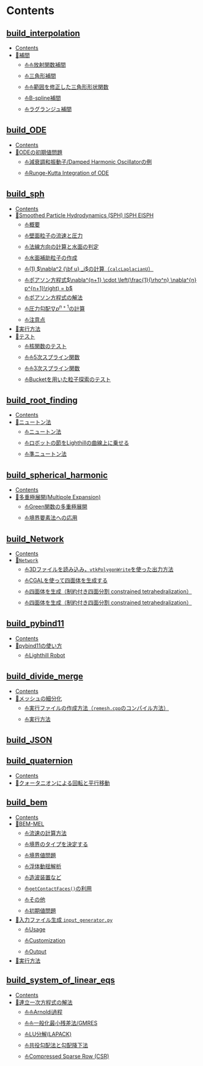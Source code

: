 # Contents

## [build_interpolation](./builds/build_interpolation/README.md)

- [Contents](./builds/build_interpolation/README.md#Contents)
- [🐋補間](./builds/build_interpolation/README.md#🐋補間)
    - [⛵️⛵️放射関数補間](./builds/build_interpolation/README.md#⛵️⛵️放射関数補間)
    - [⛵️三角形補間](./builds/build_interpolation/README.md#⛵️三角形補間)
    - [⛵️⛵️範囲を修正した三角形形状関数](./builds/build_interpolation/README.md#⛵️⛵️範囲を修正した三角形形状関数)
    - [⛵️B-spline補間](./builds/build_interpolation/README.md#⛵️B-spline補間)
    - [⛵️ラグランジュ補間](./builds/build_interpolation/README.md#⛵️ラグランジュ補間)
## [build_ODE](./builds/build_ODE/README.md)

- [Contents](./builds/build_ODE/README.md#Contents)
- [🐋ODEの初期値問題](./builds/build_ODE/README.md#🐋ODEの初期値問題)
    - [⛵️減衰調和振動子/Damped Harmonic Oscillatorの例](./builds/build_ODE/README.md#⛵️減衰調和振動子/Damped-Harmonic-Oscillatorの例)
    - [⛵️Runge-Kutta Integration of ODE](./builds/build_ODE/README.md#⛵️Runge-Kutta-Integration-of-ODE)
## [build_sph](./builds/build_sph/README.md)

- [Contents](./builds/build_sph/README.md#Contents)
- [🐋Smoothed Particle Hydrodynamics (SPH) ISPH EISPH](./builds/build_sph/README.md#🐋Smoothed-Particle-Hydrodynamics-(SPH)-ISPH-EISPH)
    - [⛵️概要](./builds/build_sph/README.md#⛵️概要)
    - [⛵️壁面粒子の流速と圧力](./builds/build_sph/README.md#⛵️壁面粒子の流速と圧力)
    - [⛵️法線方向の計算と水面の判定](./builds/build_sph/README.md#⛵️法線方向の計算と水面の判定)
    - [⛵️水面補助粒子の作成](./builds/build_sph/README.md#⛵️水面補助粒子の作成)
    - [⛵️(1) $`\nabla^2 {\bf u} _i`$の計算（`calcLaplacianU`）](./builds/build_sph/README.md#⛵️(1)-$`\nabla^2-{\bf-u}-_i`$の計算（`calcLaplacianU`）)
    - [⛵️ポアソン方程式$`\nabla^{n+1} \cdot \left(\frac{1}{\rho^n} \nabla^{n} p^{n+1}\right) = b`$](./builds/build_sph/README.md#⛵️ポアソン方程式$`\nabla^{n+1}-\cdot-\left(\frac{1}{\rho^n}-\nabla^{n}-p^{n+1}\right)-=-b`$)
    - [⛵️ポアソン方程式の解法](./builds/build_sph/README.md#⛵️ポアソン方程式の解法)
    - [⛵️圧力勾配$`\nabla p^{n+1}`$の計算](./builds/build_sph/README.md#⛵️圧力勾配$`\nabla-p^{n+1}`$の計算)
    - [⛵️注意点](./builds/build_sph/README.md#⛵️注意点)
- [🐋実行方法](./builds/build_sph/README.md#🐋実行方法)
- [🐋テスト](./builds/build_sph/README.md#🐋テスト)
    - [⛵️核関数のテスト](./builds/build_sph/README.md#⛵️核関数のテスト)
    - [⛵️⛵️5次スプライン関数](./builds/build_sph/README.md#⛵️⛵️5次スプライン関数)
    - [⛵️⛵️3次スプライン関数](./builds/build_sph/README.md#⛵️⛵️3次スプライン関数)
    - [⛵️Bucketを用いた粒子探索のテスト](./builds/build_sph/README.md#⛵️Bucketを用いた粒子探索のテスト)
## [build_root_finding](./builds/build_root_finding/README.md)

- [Contents](./builds/build_root_finding/README.md#Contents)
- [🐋ニュートン法](./builds/build_root_finding/README.md#🐋ニュートン法)
    - [⛵️ニュートン法](./builds/build_root_finding/README.md#⛵️ニュートン法)
    - [⛵️ロボットの節をLighthillの曲線上に乗せる](./builds/build_root_finding/README.md#⛵️ロボットの節をLighthillの曲線上に乗せる)
    - [⛵️準ニュートン法](./builds/build_root_finding/README.md#⛵️準ニュートン法)
## [build_spherical_harmonic](./builds/build_spherical_harmonic/README.md)

- [Contents](./builds/build_spherical_harmonic/README.md#Contents)
- [🐋多重極展開(Multipole Expansion)](./builds/build_spherical_harmonic/README.md#🐋多重極展開(Multipole-Expansion))
    - [⛵️Green関数の多重極展開](./builds/build_spherical_harmonic/README.md#⛵️Green関数の多重極展開)
    - [⛵️境界要素法への応用](./builds/build_spherical_harmonic/README.md#⛵️境界要素法への応用)
## [build_Network](./builds/build_Network/README.md)

- [Contents](./builds/build_Network/README.md#Contents)
- [🐋`Network`](./builds/build_Network/README.md#🐋`Network`)
    - [⛵️3Dファイルを読み込み，`vtkPolygonWrite`を使った出力方法](./builds/build_Network/README.md#⛵️3Dファイルを読み込み，`vtkPolygonWrite`を使った出力方法)
    - [⛵️CGALを使って四面体を生成する](./builds/build_Network/README.md#⛵️CGALを使って四面体を生成する)
    - [⛵️四面体を生成（制約付き四面分割 constrained tetrahedralization）](./builds/build_Network/README.md#⛵️四面体を生成（制約付き四面分割-constrained-tetrahedralization）)
    - [⛵️四面体を生成（制約付き四面分割 constrained tetrahedralization）](./builds/build_Network/README.md#⛵️四面体を生成（制約付き四面分割-constrained-tetrahedralization）)
## [build_pybind11](./builds/build_pybind11/README.md)

- [Contents](./builds/build_pybind11/README.md#Contents)
- [🐋pybind11の使い方](./builds/build_pybind11/README.md#🐋pybind11の使い方)
    - [⛵️Lighthill Robot](./builds/build_pybind11/README.md#⛵️Lighthill-Robot)
## [build_divide_merge](./builds/build_divide_merge/README.md)

- [Contents](./builds/build_divide_merge/README.md#Contents)
- [🐋メッシュの細分化](./builds/build_divide_merge/README.md#🐋メッシュの細分化)
    - [⛵️実行ファイルの作成方法（`remesh.cpp`のコンパイル方法）](./builds/build_divide_merge/README.md#⛵️実行ファイルの作成方法（`remesh.cpp`のコンパイル方法）)
    - [⛵️実行方法](./builds/build_divide_merge/README.md#⛵️実行方法)
## [build_JSON](./builds/build_JSON/README.md)

## [build_quaternion](./builds/build_quaternion/README.md)

- [Contents](./builds/build_quaternion/README.md#Contents)
- [🐋クォータニオンによる回転と平行移動](./builds/build_quaternion/README.md#🐋クォータニオンによる回転と平行移動)
## [build_bem](./builds/build_bem/README.md)

- [Contents](./builds/build_bem/README.md#Contents)
- [🐋BEM-MEL](./builds/build_bem/README.md#🐋BEM-MEL)
    - [⛵️流速の計算方法](./builds/build_bem/README.md#⛵️流速の計算方法)
    - [⛵️境界のタイプを決定する](./builds/build_bem/README.md#⛵️境界のタイプを決定する)
    - [⛵️境界値問題](./builds/build_bem/README.md#⛵️境界値問題)
    - [⛵️浮体動揺解析](./builds/build_bem/README.md#⛵️浮体動揺解析)
    - [⛵️造波装置など](./builds/build_bem/README.md#⛵️造波装置など)
    - [⛵️`getContactFaces()`の利用](./builds/build_bem/README.md#⛵️`getContactFaces()`の利用)
    - [⛵️その他](./builds/build_bem/README.md#⛵️その他)
    - [⛵️初期値問題](./builds/build_bem/README.md#⛵️初期値問題)
- [🐋入力ファイル生成 `input_generator.py`](./builds/build_bem/README.md#🐋入力ファイル生成-`input_generator.py`)
    - [⛵️Usage](./builds/build_bem/README.md#⛵️Usage)
    - [⛵️Customization](./builds/build_bem/README.md#⛵️Customization)
    - [⛵️Output](./builds/build_bem/README.md#⛵️Output)
- [🐋実行方法](./builds/build_bem/README.md#🐋実行方法)
## [build_system_of_linear_eqs](./builds/build_system_of_linear_eqs/README.md)

- [Contents](./builds/build_system_of_linear_eqs/README.md#Contents)
- [🐋連立一次方程式の解法](./builds/build_system_of_linear_eqs/README.md#🐋連立一次方程式の解法)
    - [⛵️⛵️Arnoldi過程](./builds/build_system_of_linear_eqs/README.md#⛵️⛵️Arnoldi過程)
    - [⛵️⛵️一般化最小残差法/GMRES](./builds/build_system_of_linear_eqs/README.md#⛵️⛵️一般化最小残差法/GMRES)
    - [⛵️LU分解(LAPACK)](./builds/build_system_of_linear_eqs/README.md#⛵️LU分解(LAPACK))
    - [⛵️共役勾配法と勾配降下法](./builds/build_system_of_linear_eqs/README.md#⛵️共役勾配法と勾配降下法)
    - [⛵️Compressed Sparse Row (CSR)](./builds/build_system_of_linear_eqs/README.md#⛵️Compressed-Sparse-Row-(CSR))
